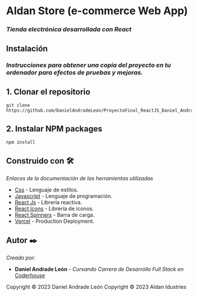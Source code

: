 # Aldan Store (e-commerce Web App)

### *Tienda electrónica desarrollada con React*

## Instalación

### *Instrucciones para obtener una copia del proyecto en tu ordenador para efectos de pruebas y mejoras.*

## 1. Clonar el repositorio

```
git clone https://github.com/DanielAndradeLeon/ProyectoFinal_ReactJS_Daniel_Andrade.git

```
## 2. Instalar NPM packages
```
npm install
```
## Construido con 🛠️

_Enlaces de la documentación de las herramientas utilizadas_

* [Css](https://developer.mozilla.org/es/docs/Web/CSS) - Lenguaje de estilos.
* [Javascript](https://developer.mozilla.org/es/docs/Web/JavaScript) - Lenguaje de programación.
* [React Js](https://react.dev/) - Librería reactiva.
* [React Icons](https://www.npmjs.com/package/react-icons) - Librería de íconos.
* [React Spinners](https://www.npmjs.com/package/react-spinners) - Barra de carga.
* [Vercel](https://vercel.com) - Production Deployment.



## Autor ✒️

_Creado por:_

* **Daniel Andrade León** - *Cursando Carrera de Desarrollo Full Stack en* [Coderhouse](https://www.coderhouse.com)


Copyright © 2023 Daniel Andrade León
Copyright © 2023 Aldan Idustries
